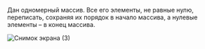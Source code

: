 Дан одномерный массив. Все его элементы, не равные нулю, переписать, сохраняя их порядок в начало массива, а нулевые элементы – в конец массива.



![Снимок экрана (3)](https://user-images.githubusercontent.com/86187865/154796179-e830172e-54eb-4326-87a5-2964ebff82d3.png)

